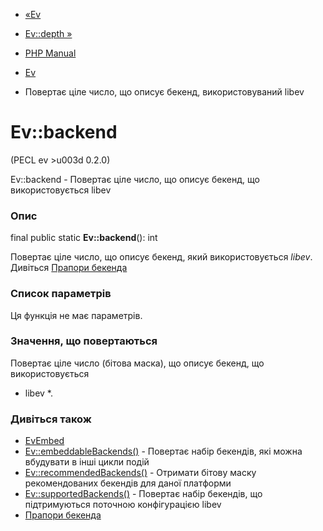 - [«Ev](class.ev.md)
- [Ev::depth »](ev.depth.md)

- [PHP Manual](index.md)
- [Ev](class.ev.md)
- Повертає ціле число, що описує бекенд, використовуваний libev

# Ev::backend

(PECL ev \>u003d 0.2.0)

Ev::backend - Повертає ціле число, що описує бекенд, що використовується
libev

### Опис

final public static **Ev::backend**(): int

Повертає ціле число, що описує бекенд, який використовується *libev*.
Дивіться [Прапори бекенда](class.ev.md#ev.constants.watcher-backends)

### Список параметрів

Ця функція не має параметрів.

### Значення, що повертаються

Повертає ціле число (бітова маска), що описує бекенд, що використовується
* libev *.

### Дивіться також

- [EvEmbed](class.evembed.md)
- [Ev::embeddableBackends()](ev.embeddablebackends.md) - Повертає
набір бекендів, які можна вбудувати в інші цикли подій
- [Ev::recommendedBackends()](ev.recommendedbackends.md) - Отримати
бітову маску рекомендованих бекендів для даної платформи
- [Ev::supportedBackends()](ev.supportedbackends.md) - Повертає
набір бекендів, що підтримуються поточною конфігурацією libev
- [Прапори бекенда](class.ev.md#ev.constants.watcher-backends)
